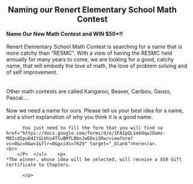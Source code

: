 <div class="row">	    
	      <p>
	      <center><h2> Naming our Renert Elementary School Math Contest</h2></center>
	         <ul>
	   <b>Name Our New Math Contest and WIN $50*!!</b>
	  <br><br>
	Renert Elementary School Math Contest is searching for a name that is more catchy than “RESMC”. 
	         With a view of having the RESMC held annually for many years to come, we are looking for a good, catchy name, that will embody the love of math, the love of problem solving and of self improvement. 
	     <br><br><br>
	Other math contests are called Kangaroo, Beaver, Caribou, Gauss, Pascal….
			 <br><br>
	Now we need a name for ours. Please tell us your best idea for a name, and a short explanation of why you think it is a good name.
	<br>

	      You just need to fill the form that you will find <a href="https://docs.google.com/forms/d/e/1FAIpQLSebOqwJOamz-M8IcdIpuO4ItGLHto4TSuBMfLBbnJwEDxiSRw/viewform?vc=0&c=0&w=1&flr=0&gxids=7628" target="_blank">here</a>.
	<br>
	    </P>  </ul>    <p>
	*The winner, whose idea will be selected, will receive a $50 Gift Certificate to Chapters.
	        
	      </p>
